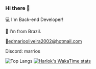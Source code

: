 
### Hi there 🍍

:computer: I'm Back-end Developer!

:house_with_garden: I’m from Brazil.

📧edmariooliveira2002@hotmail.com

Discord: marrios

![Top Langs](https://github-readme-stats.vercel.app/api/top-langs/?username=marriosdev&layout=compact)
[![Harlok's WakaTime stats](https://github-readme-stats.vercel.app/api/wakatime?username=anuraghazra)](https://github.com/anuraghazra/github-readme-stats)
